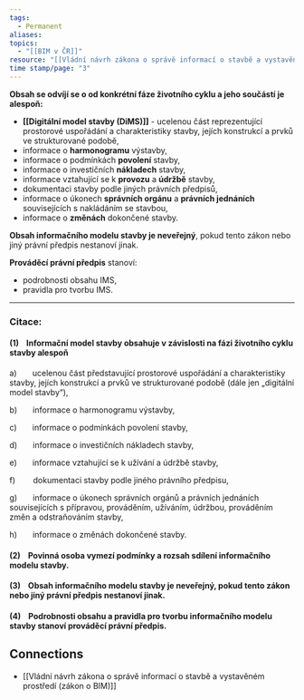 ```yaml
---
tags:
  - Permanent
aliases: 
topics:
  - "[[BIM v ČR]]"
resource: "[[Vládní návrh zákona o správě informací o stavbě a vystavěném prostředí (zákon o BIM)]]"
time stamp/page: "3"
---
```

**Obsah se odvíjí se o od konkrétní fáze životního cyklu a jeho součástí je alespoň:**

- **[[Digitální model stavby (DiMS)]]** - ucelenou část reprezentující prostorové uspořádání a charakteristiky stavby, jejích konstrukcí a prvků ve strukturované podobě,
- informace o **harmonogramu** výstavby,
- informace o podmínkách **povolení** stavby,
- informace o investičních **nákladech** stavby, 
- informace vztahující se k **provozu** a **údržbě** stavby, 
- dokumentaci stavby podle jiných právních předpisů,
- informace o úkonech **správních orgánu** a **právních jednáních** souvisejících s nakládáním se stavbou,
- informace o **změnách** dokončené stavby.

**Obsah informačního modelu stavby je neveřejný**, pokud tento zákon nebo jiný právní předpis nestanoví jinak.

**Prováděcí právní předpis** stanoví:
- podrobnosti obsahu IMS,
- pravidla pro tvorbu IMS.
---
### Citace:
#### (1)    Informační model stavby obsahuje v závislosti na fázi životního cyklu stavby alespoň

a)       ucelenou část představující prostorové uspořádání a charakteristiky stavby, jejích konstrukcí a prvků ve strukturované podobě (dále jen „digitální model stavby“),

b)       informace o harmonogramu výstavby,

c)       informace o podmínkách povolení stavby,

d)       informace o investičních nákladech stavby,

e)       informace vztahující se k užívání a údržbě stavby,

f)        dokumentaci stavby podle jiného právního předpisu,

g)       informace o úkonech správních orgánů a právních jednáních souvisejících s přípravou, prováděním, užíváním, údržbou, prováděním změn a odstraňováním stavby,

h)       informace o změnách dokončené stavby.

#### (2)    Povinná osoba vymezí podmínky a rozsah sdílení informačního modelu stavby.

#### (3)    Obsah informačního modelu stavby je neveřejný, pokud tento zákon nebo jiný právní předpis nestanoví jinak.

#### (4)    Podrobnosti obsahu a pravidla pro tvorbu informačního modelu stavby stanoví prováděcí právní předpis.

## Connections

- [[Vládní návrh zákona o správě informací o stavbě a vystavěném prostředí (zákon o BIM)]]

